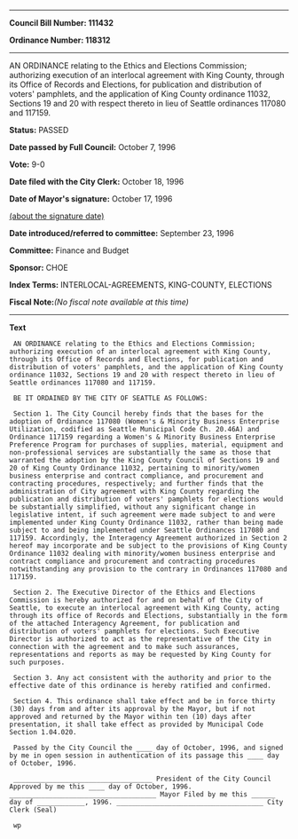 

********

**Council Bill Number: 111432**
   
**Ordinance Number: 118312**
********

 AN ORDINANCE relating to the Ethics and Elections Commission; authorizing execution of an interlocal agreement with King County, through its Office of Records and Elections, for publication and distribution of voters' pamphlets, and the application of King County ordinance 11032, Sections 19 and 20 with respect thereto in lieu of Seattle ordinances 117080 and 117159.

**Status:** PASSED
   
**Date passed by Full Council:** October 7, 1996
   
**Vote:** 9-0
   
**Date filed with the City Clerk:** October 18, 1996
   
**Date of Mayor's signature:** October 17, 1996
   
[(about the signature date)](/~public/approvaldate.htm)
   
   
   
**Date introduced/referred to committee:** September 23, 1996
   
**Committee:** Finance and Budget
   
**Sponsor:** CHOE
   
   
**Index Terms:** INTERLOCAL-AGREEMENTS, KING-COUNTY, ELECTIONS

**Fiscal Note:**_(No fiscal note available at this time)_

********

**Text**
   
```
 AN ORDINANCE relating to the Ethics and Elections Commission; authorizing execution of an interlocal agreement with King County, through its Office of Records and Elections, for publication and distribution of voters' pamphlets, and the application of King County ordinance 11032, Sections 19 and 20 with respect thereto in lieu of Seattle ordinances 117080 and 117159.

 BE IT ORDAINED BY THE CITY OF SEATTLE AS FOLLOWS:

 Section 1. The City Council hereby finds that the bases for the adoption of Ordinance 117080 (Women's & Minority Business Enterprise Utilization, codified as Seattle Municipal Code Ch. 20.46A) and Ordinance 117159 regarding a Women's & Minority Business Enterprise Preference Program for purchases of supplies, material, equipment and non-professional services are substantially the same as those that warranted the adoption by the King County Council of Sections 19 and 20 of King County Ordinance 11032, pertaining to minority/women business enterprise and contract compliance, and procurement and contracting procedures, respectively; and further finds that the administration of City agreement with King County regarding the publication and distribution of voters' pamphlets for elections would be substantially simplified, without any significant change in legislative intent, if such agreement were made subject to and were implemented under King County Ordinance 11032, rather than being made subject to and being implemented under Seattle Ordinances 117080 and 117159. Accordingly, the Interagency Agreement authorized in Section 2 hereof may incorporate and be subject to the provisions of King County Ordinance 11032 dealing with minority/women business enterprise and contract compliance and procurement and contracting procedures notwithstanding any provision to the contrary in Ordinances 117080 and 117159.

 Section 2. The Executive Director of the Ethics and Elections Commission is hereby authorized for and on behalf of the City of Seattle, to execute an interlocal agreement with King County, acting through its office of Records and Elections, substantially in the form of the attached Interagency Agreement, for publication and distribution of voters' pamphlets for elections. Such Executive Director is authorized to act as the representative of the City in connection with the agreement and to make such assurances, representations and reports as may be requested by King County for such purposes.

 Section 3. Any act consistent with the authority and prior to the effective date of this ordinance is hereby ratified and confirmed.

 Section 4. This ordinance shall take effect and be in force thirty (30) days from and after its approval by the Mayor, but if not approved and returned by the Mayor within ten (10) days after presentation, it shall take effect as provided by Municipal Code Section 1.04.020.

 Passed by the City Council the ____ day of October, 1996, and signed by me in open session in authentication of its passage this ____ day of October, 1996.

 ___________________________________ President of the City Council Approved by me this ____ day of October, 1996. _____________________________________ Mayor Filed by me this ______ day of ____________, 1996. _____________________________________ City Clerk (Seal)

 wp

```
